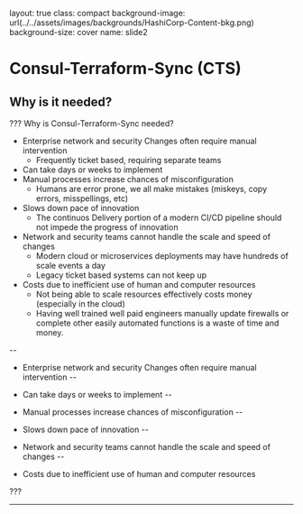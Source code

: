 layout: true
class: compact
background-image: url(../../assets/images/backgrounds/HashiCorp-Content-bkg.png)
background-size: cover
name: slide2

# Consul-Terraform-Sync (CTS)

## Why is it needed?

???
Why is Consul-Terraform-Sync needed?

* Enterprise network and security Changes often require manual intervention
  * Frequently ticket based, requiring separate teams
* Can take days or weeks to implement
* Manual processes increase chances of misconfiguration
  * Humans are error prone, we all make mistakes (miskeys, copy errors, misspellings, etc)
* Slows down pace of innovation
  * The continuos Delivery portion of a modern CI/CD pipeline should not impede the progress of innovation
* Network and security teams cannot handle the scale and speed of changes
  * Modern cloud or microservices deployments may have hundreds of scale events a day
  * Legacy ticket based systems can not keep up
* Costs due to inefficient use of human and computer resources
  * Not being able to scale resources effectively costs money (especially in the cloud)
  * Having well trained well paid engineers manually update firewalls or complete other easily automated functions is a waste of time and money.

--

* Enterprise network and security Changes often require manual intervention
--

* Can take days or weeks to implement
--

* Manual processes increase chances of misconfiguration
--

* Slows down pace of innovation
--

* Network and security teams cannot handle the scale and speed of changes
--

* Costs due to inefficient use of human and computer resources

???

---
